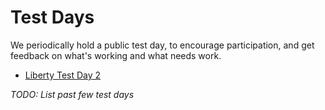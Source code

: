 # Test Days

We periodically hold a public test day, to encourage participation, and
get feedback on what's working and what needs work.

* [Liberty Test Day 2](test-day/rdo-test-day-liberty-02)

*TODO: List past few test days*
